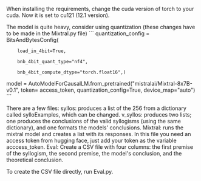 When installing the requirements, change the cuda version of torch to your cuda. Now it is set to cu121 (12.1 version).

The model is quite heavy, consider using quantization (these changes have to be made in the Mixtral.py file)
´´´
quantization_config = BitsAndBytesConfig(

        load_in_4bit=True,

        bnb_4bit_quant_type="nf4",

        bnb_4bit_compute_dtype="torch.float16",)

model = AutoModelForCausalLM.from_pretrained("mistralai/Mixtral-8x7B-v0.1", token= access_token, quantization_config=True, device_map="auto")
´´´



There are a few files: 
syllos: produces a list of the 256 from a dictionary called sylloExamples, which can be changed.
v_syllos: produces two lists; one produces the conclusions of the valid syllogisms (using the same dictionary), and one formats the models' conclusions.
Mixtral: runs the mixtral model and creates a list with its responses. In this file you need an access token from hugging face, just add your token as the variable acccess_token.
Eval: Create a CSV file with four columns: the first premise of the syllogism, the second premise, the model's conclusion, and the theoretical conclusion.

To create the CSV file directly, run Eval.py.
